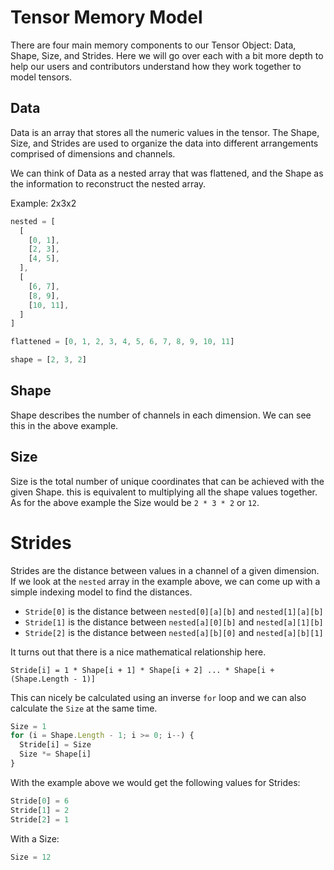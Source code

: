# Tensor Memory Model

There are four main memory components to our Tensor Object: Data, Shape, Size, and Strides.  Here we will go over each with a bit more depth to help our users and contributors understand how they work together to model tensors.

## Data
Data is an array that stores all the numeric values in the tensor.  The Shape, Size, and Strides are used to organize the data into different arrangements comprised of dimensions and channels.

We can think of Data as a nested array that was flattened, and the Shape as the information to reconstruct the nested array.

Example: 2x3x2
```javascript
nested = [
  [
    [0, 1],
    [2, 3],
    [4, 5],
  ],
  [
    [6, 7],
    [8, 9],
    [10, 11],
  ]
]

flattened = [0, 1, 2, 3, 4, 5, 6, 7, 8, 9, 10, 11]

shape = [2, 3, 2]
```

## Shape
Shape describes the number of channels in each dimension.  We can see this in the above example.

## Size
Size is the total number of unique coordinates that can be achieved with the given Shape.  this is equivalent to multiplying all the shape values together. As for the above example the Size would be `2 * 3 * 2` or `12`.

# Strides
Strides are the distance between values in a channel of a given dimension.  If we look at the `nested` array in the example above, we can come up with a simple indexing model to find the distances.

  - `Stride[0]` is the distance between `nested[0][a][b]` and `nested[1][a][b]`
  - `Stride[1]` is the distance between `nested[a][0][b]` and `nested[a][1][b]`
  - `Stride[2]` is the distance between `nested[a][b][0]` and `nested[a][b][1]`

It turns out that there is a nice mathematical relationship here.
```
Stride[i] = 1 * Shape[i + 1] * Shape[i + 2] ... * Shape[i + (Shape.Length - 1)]
```
This can nicely be calculated using an inverse `for` loop and we can also calculate the `Size` at the same time.
```javascript
Size = 1
for (i = Shape.Length - 1; i >= 0; i--) {
  Stride[i] = Size
  Size *= Shape[i]
}
```
With the example above we would get the following values for Strides:
```javascript
Stride[0] = 6
Stride[1] = 2
Stride[2] = 1
```
With a Size:
```javascript
Size = 12
```

<!-- # Using Shape, Size, and Stride

## Calculate an Index given Indices
## Calculate Indices given an Index

## Calculate Dimensional Offsets -->
